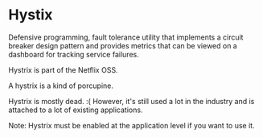 # Hystix
Defensive programming, fault tolerance utility that implements a circuit breaker 
design pattern and provides metrics that can be viewed on a 
dashboard for tracking service failures.

Hystrix is part of the Netflix OSS.

A hystrix is a kind of porcupine.

Hystrix is mostly dead. :( However, it's still used a lot in the industry and is
attached to a lot of existing applications.

Note: Hystrix must be enabled at the application level if you want to use it.